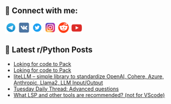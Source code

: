 ## 🔎 Connect with me:
[<img src="https://github.com/bullbesh/bullbesh/blob/main/images/Telegram.png" width="32" height="32" />](https://t.me/bullbesh)
[<img src="https://github.com/bullbesh/bullbesh/blob/main/images/VK.png" width="32" height="32" />](https://vk.com/bullbesh)
[<img src="https://github.com/bullbesh/bullbesh/blob/main/images/Twitter.png" width="32" height="32" />](https://twitter.com/bullbesh1)
[<img src="https://github.com/bullbesh/bullbesh/blob/main/images/Instagram.png" width="32" height="32" />](https://www.instagram.com/bullbesh)
[<img src="https://github.com/bullbesh/bullbesh/blob/main/images/Reddit.png" width="32" height="32" />](https://www.reddit.com/user/bullbesh)
[<img src="https://github.com/bullbesh/bullbesh/blob/main/images/YouTube.png" width="32" height="32" />](https://www.youtube.com/channel/UCtfjRs6uzgq5mfm8S06WTcg)

## 📕 Latest r/Python Posts
<!-- BLOG-POST-LIST:START -->
- [Loking for code to Pack](https://www.reddit.com/r/Python/comments/15rhb1t/loking_for_code_to_pack/)
- [Loking for code to Pack](https://www.reddit.com/r/Python/comments/15rhb24/loking_for_code_to_pack/)
- [liteLLM – simple library to standardize OpenAI, Cohere, Azure, Anthropic, Llama2, LLM Input/Output](https://www.reddit.com/r/Python/comments/15reo0q/litellm_simple_library_to_standardize_openai/)
- [Tuesday Daily Thread: Advanced questions](https://www.reddit.com/r/Python/comments/15rbo8a/tuesday_daily_thread_advanced_questions/)
- [What LSP and other tools are recommended? &lpar;not for VScode&rpar;](https://www.reddit.com/r/Python/comments/15r68df/what_lsp_and_other_tools_are_recommended_not_for/)
<!-- BLOG-POST-LIST:END -->
